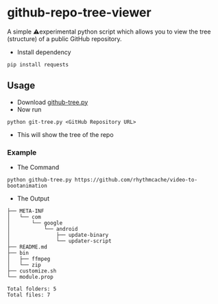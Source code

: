 # github-repo-tree-viewer

A simple ⚠️experimental python script which allows you to view the tree (structure) of a public GitHub repository. 

- Install dependency
```
pip install requests
```

## Usage
- Download [github-tree.py](https://raw.githubusercontent.com/rhythmcache/github-repo-tree-viewer/refs/heads/main/github-tree.py?token=GHSAT0AAAAAAC3ZQLEH3O75QJ5LOHNA7SAOZ23BAIQ)
- Now run
```
python git-tree.py <GitHub Repository URL>
```
- This will show the tree of the repo

### Example
- The Command
```
python github-tree.py https://github.com/rhythmcache/video-to-bootanimation
```
- The Output
```
├── META-INF
│   └── com
│       └── google
│           └── android
│               ├── update-binary
│               └── updater-script
├── README.md
├── bin
│   ├── ffmpeg
│   └── zip
├── customize.sh
└── module.prop

Total folders: 5
Total files: 7
```



